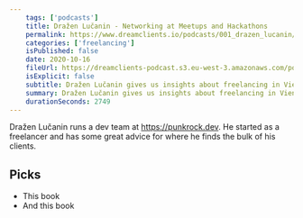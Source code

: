 ```yaml
---
    tags: ['podcasts']
    title: Dražen Lučanin - Networking at Meetups and Hackathons
    permalink: https://www.dreamclients.io/podcasts/001_drazen_lucanin/
    categories: ['freelancing']
    isPublished: false
    date: 2020-10-16
    fileUrl: https://dreamclients-podcast.s3.eu-west-3.amazonaws.com/podcast/episodes/episode-0-Podcast-Intro.mp3
    isExplicit: false
    subtitle: Dražen Lučanin gives us insights about freelancing in Vienna
    summary: Dražen Lučanin gives us insights about freelancing in Vienna
    durationSeconds: 2749
---
```


Dražen Lučanin runs a dev team at https://punkrock.dev. He started as a freelancer and has some great advice for where he finds the bulk of his clients.

## Picks

- This book
- And this book